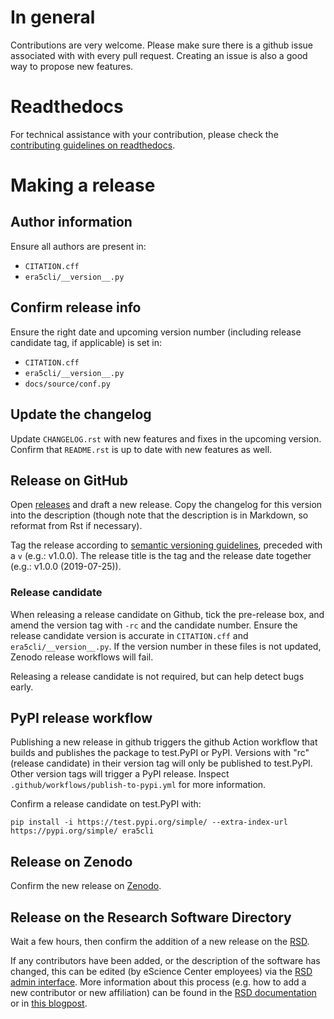 # In general
Contributions are very welcome. Please make sure there is a github issue
associated with with every pull request. Creating an issue is also a good
way to propose new features.

# Readthedocs
For technical assistance with your contribution, please check the [contributing
guidelines on
readthedocs](https://era5cli.readthedocs.io/en/latest/contribute.html).

# Making a release

## Author information
Ensure all authors are present in:

- `CITATION.cff`
- `era5cli/__version__.py`

## Confirm release info
Ensure the right date and upcoming version number (including release candidate
tag, if applicable) is set in:

- `CITATION.cff`
- `era5cli/__version__.py`
- `docs/source/conf.py`

## Update the changelog
Update `CHANGELOG.rst` with new features and fixes in the upcoming version.
Confirm that `README.rst` is up to date with new features as well.

## Release on GitHub
Open [releases](https://github.com/eWaterCycle/era5cli/releases) and draft a new
release. Copy the changelog for this version into the description (though note
that the description is in Markdown, so reformat from Rst if necessary).

Tag the release according to [semantic versioning
guidelines](https://semver.org/), preceded with a `v` (e.g.: v1.0.0). The
release title is the tag and the release date together (e.g.: v1.0.0
(2019-07-25)).

### Release candidate
When releasing a release candidate on Github, tick the pre-release box, and
amend the version tag with `-rc` and the candidate number. Ensure the release
candidate version is accurate in `CITATION.cff` and `era5cli/__version__.py`.
If the version number in these files is not updated, Zenodo release
workflows will fail.

Releasing a release candidate is not required, but can help detect bugs early.

## PyPI release workflow
Publishing a new release in github triggers the github Action workflow that
builds and publishes the package to test.PyPI or PyPI. Versions with "rc"
(release candidate) in their version tag will only be published to test.PyPI.
Other version tags will trigger a PyPI release. Inspect
`.github/workflows/publish-to-pypi.yml` for more information.

Confirm a release candidate on test.PyPI with:
```
pip install -i https://test.pypi.org/simple/ --extra-index-url https://pypi.org/simple/ era5cli
```

## Release on Zenodo
Confirm the new release on [Zenodo](https://doi.org/10.5281/zenodo.3252665).

## Release on the Research Software Directory
Wait a few hours, then confirm the addition of a new release on the
[RSD](https://www.research-software.nl/software/era5cli).

If any contributors have been added, or the description of the software has
changed, this can be edited (by eScience Center employees) via the [RSD admin
interface](https://www.research-software.nl/admin/). More information about
this process (e.g. how to add a new contributor or new affiliation) can be
found in the [RSD
documentation](https://github.com/research-software-directory/research-software-directory/blob/master/docs/entering-data.md)
or in [this
blogpost](https://blog.esciencecenter.nl/the-research-software-directory-and-how-it-promotes-software-citation-4bd2137a6b8).
